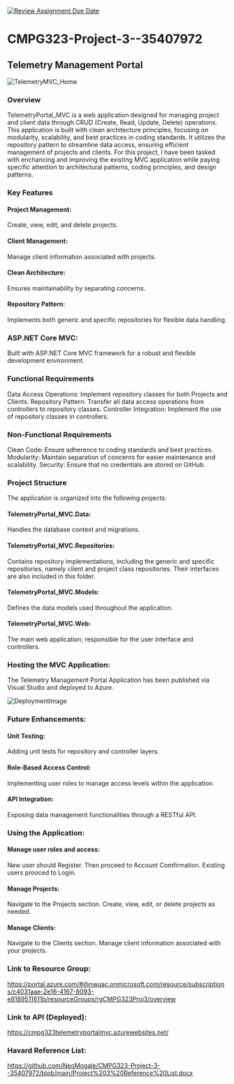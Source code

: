 [![Review Assignment Due Date](https://classroom.github.com/assets/deadline-readme-button-22041afd0340ce965d47ae6ef1cefeee28c7c493a6346c4f15d667ab976d596c.svg)](https://classroom.github.com/a/QXrtxkgT)

# CMPG323-Project-3--35407972

## Telemetry Management Portal

![TelemetryMVC_Home](https://github.com/user-attachments/assets/fcccd0ce-f8b9-4dc6-a6b4-a039c879991d)

### Overview
TelemetryPortal_MVC is a web application designed for managing project and client data through CRUD (Create, Read, Update, Delete) operations. This application is built with clean architecture principles, focusing on modularity, scalability, and best practices in coding standards. It utilizes the repository pattern to streamline data access, ensuring efficient management of projects and clients.
For this project, I have been tasked with enchancing and improving the existing MVC application while paying specific attention to architectural patterns, coding principles, and design patterns.

### Key Features
#### Project Management: 
Create, view, edit, and delete projects.
#### Client Management: 
Manage client information associated with projects.
#### Clean Architecture: 
Ensures maintainability by separating concerns.
#### Repository Pattern: 
Implements both generic and specific repositories for flexible data handling.
### ASP.NET Core MVC: 
Built with ASP.NET Core MVC framework for a robust and flexible development environment.

### Functional Requirements
Data Access Operations: Implement repository classes for both Projects and Clients.
Repository Pattern: Transfer all data access operations from controllers to repository classes.
Controller Integration: Implement the use of repository classes in controllers.

### Non-Functional Requirements
Clean Code: Ensure adherence to coding standards and best practices.
Modularity: Maintain separation of concerns for easier maintenance and scalability.
Security: Ensure that no credentials are stored on GitHub.

### Project Structure
The application is organized into the following projects:

#### TelemetryPortal_MVC.Data: 
Handles the database context and migrations.
#### TelemetryPortal_MVC.Repositories:
Contains repository implementations, including the generic and specific repositories, namely client and project class repositories. Their interfaces are also included in this folder. 
#### TelemetryPortal_MVC.Models: 
Defines the data models used throughout the application.
#### TelemetryPortal_MVC.Web: 
The main web application, responsible for the user interface and controllers.

### Hosting the MVC Application:
The Telemetry Management Portal Application has been published via Visual Studio and deployed to Azure.


![DeploymentImage](https://github.com/user-attachments/assets/427c92dc-1e7b-484a-ba80-beeb9c97798a)


### Future Enhancements:
#### Unit Testing: 
Adding unit tests for repository and controller layers.
#### Role-Based Access Control: 
Implementing user roles to manage access levels within the application.
#### API Integration: 
Exposing data management functionalities through a RESTful API.

### Using the Application:
#### Manage user roles and access:
New user should Register.
Then proceed to Account Comfirmation.
Existing users prooced to Login.

#### Manage Projects:
Navigate to the Projects section.
Create, view, edit, or delete projects as needed.

#### Manage Clients:
Navigate to the Clients section.
Manage client information associated with your projects.

### Link to Resource Group:
https://portal.azure.com/#@nwuac.onmicrosoft.com/resource/subscriptions/c4031aae-2e16-4167-8093-e8189511611b/resourceGroups/rgCMPG323Proj3/overview

### Link to API (Deployed):
https://cmpg323telemetryportalmvc.azurewebsites.net/

### Havard Reference List:
https://github.com/NeoMogale/CMPG323-Project-3--35407972/blob/main/Project%203%20Reference%20List.docx


